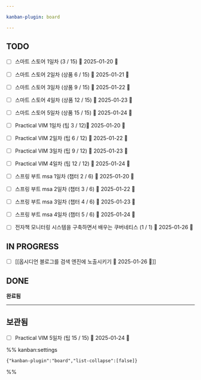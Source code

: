 ```yaml
---

kanban-plugin: board

---
```


## TODO

- [ ] 스마트 스토어 1일차 (3 / 15) 📅 2025-01-20 🔼
- [ ] 스마트 스토어 2일차 (상품 6 / 15) 📅 2025-01-21 🔼
- [ ] 스마트 스토어 3일차 (상품 9 / 15) 📅 2025-01-22 🔼
- [ ] 스마트 스토어 4일차 (상품 12 / 15) 📅 2025-01-23 🔼
- [ ] 스마트 스토어 5일차 (상품 15 / 15) 📅 2025-01-24 🔼
- [ ] Practical VIM 1일차 (팁 3 / 12)📅 2025-01-20 🔽
- [ ] Practical VIM 2일차 (팁 6 / 12) 📅 2025-01-22 🔽
- [ ] Practical VIM 3일차 (팁 9 / 12)  📅 2025-01-23 🔽
- [ ] Practical VIM 4일차 (팁 12 / 12) 📅 2025-01-24 🔽
- [ ] 스프링 부트 msa 1일차 (챕터 2 / 6) 📅 2025-01-20 🔽
- [ ] 스프링 부트 msa 2일차 (챕터 3 / 6) 📅 2025-01-22 🔽
- [ ] 스프링 부트 msa 3일차 (챕터 4 / 6) 📅 2025-01-23 🔽
- [ ] 스프링 부트 msa 4일차 (챕터 5 / 6) 📅 2025-01-24 🔽
- [ ] 전자책 모니터링 시스템을 구축하면서 배우는 쿠버네티스 (1 / 1) 📅 2025-01-26 🔺


## IN PROGRESS

- [ ] [[옵시디언 블로그를 검색 엔진에 노출시키기 📅 2025-01-26 🔺]]


## DONE

**완료됨**


***

## 보관됨

- [ ] Practical VIM 5일차 (팁 15 / 15) 📅 2025-01-24 🔽

%% kanban:settings
```
{"kanban-plugin":"board","list-collapse":[false]}
```
%%